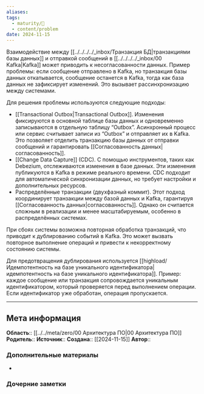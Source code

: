 ```yaml
---
aliases: 
tags:
  - maturity/🌱
  - content/problem
date: 2024-11-15
---
```

Взаимодействие между [[../../../../_inbox/Транзакция БД|транзакциями базы данных]] и отправкой сообщений в [[../../../../_inbox/00 Kafka|Kafka]] может приводить к несогласованности данных. Пример проблемы: если сообщение отправлено в Kafka, но транзакция базы данных откатывается, сообщение останется в Kafka, тогда как база данных не зафиксирует изменений. Это вызывает рассинхронизацию между системами.

Для решения проблемы используются следующие подходы:

- [[Transactional Outbox|Transactional Outbox]]. Изменения фиксируются в основной таблице базы данных и одновременно записываются в отдельную таблицу “Outbox”. Асинхронный процесс или сервис считывает записи из “Outbox” и отправляет их в Kafka. Это позволяет отделить транзакцию базы данных от отправки сообщений и гарантировать [[Согласованность данных|согласованность]].
- [[Change Data Capture]] (CDC). С помощью инструментов, таких как Debezium, отслеживаются изменения в базе данных. Эти изменения публикуются в Kafka в режиме реального времени. CDC подходит для автоматической синхронизации данных, но требует настройки и дополнительных ресурсов.
- Распределённые транзакции (двухфазный коммит). Этот подход координирует транзакции между базой данных и Kafka, гарантируя [[Согласованность данных|согласованность]]. Однако он считается сложным в реализации и менее масштабируемым, особенно в распределённых системах.

При сбоях системы возможна повторная обработка транзакций, что приводит к дублированию событий в Kafka. Это может вызвать повторное выполнение операций и привести к некорректному состоянию системы.

Для предотвращения дублирования используется [[highload/Идемпотентность на базе уникального идентификатора|идемпотентность на базе уникального идентификатора]]. Пример: каждое сообщение или транзакция сопровождается уникальным идентификатором, который проверяется перед выполнением операции. Если идентификатор уже обработан, операция пропускается.
***
## Мета информация
**Область**:: [[../../meta/zero/00 Архитектура ПО|00 Архитектура ПО]]
**Родитель**:: 
**Источник**:: 
**Создана**:: [[2024-11-15]]
**Автор**:: 
### Дополнительные материалы
- 

### Дочерние заметки
<!-- QueryToSerialize: LIST FROM [[]] WHERE contains(Родитель, this.file.link) or contains(parents, this.file.link) -->

